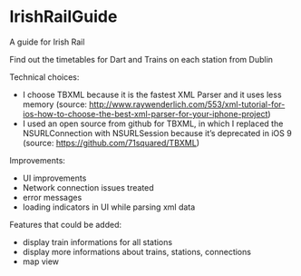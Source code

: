 # IrishRailGuide
A guide for Irish Rail  

Find out the timetables for Dart and Trains on each station from Dublin

Technical choices:

- I choose TBXML because it is the fastest XML Parser and it uses less memory (source: http://www.raywenderlich.com/553/xml-tutorial-for-ios-how-to-choose-the-best-xml-parser-for-your-iphone-project)
- I used an open source from github for TBXML, in which I replaced the NSURLConnection with NSURLSession because it’s deprecated in iOS 9 (source: https://github.com/71squared/TBXML)

Improvements:

- UI improvements 
- Network connection issues treated
- error messages 
- loading indicators in UI while parsing xml data

Features that could be added:

- display train informations for all stations
- display more informations about trains, stations, connections
- map view
